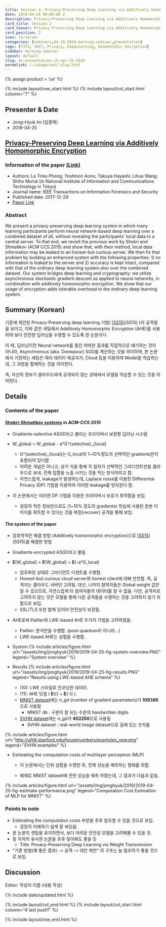 ```yaml
---
title: Session 2. Privacy-Preserving Deep Learning via Additively Homomorphic Encryption
date: 2019-04-24 00:00:00 Z
description: Privacy-Preserving Deep Learning via Additively Homomorphic Encryption
card_title: Session 2
card_teaser: Privacy-Preserving Deep Learning via Additively Homomorphic Encryption
card_position: 2
icon: fa-server
categories: [seminars,04-25-2019-morning-seminar,presentation]
tags: [TIFS, 2017, Privacy, DeepLearning, Homomorphic encryption]
sidebar: morning-seminar
layout: default
slug: ms-presentation-jh-apr-25-2019
permalink: /:categories/:slug.html
---
```


{% assign product = 'ce' %}

{% include layout/row_start.html %}
{% include layout/col_start.html column="7" %}

## Presenter & Date
+ Jong-Hyuk Im (임종혁)
+ 2019-04-25

## [Privacy-Preserving Deep Learning via Additively Homomorphic Encryption](https://inhaucs.github.io/seminars/04-25-2019-morning-seminar/presentation/ms-presentation-jh-apr-25-2019.html)

### Information of the paper [(Link)](https://ieeexplore.ieee.org/document/8302552)
+ Authors: Le Trieu Phong; Yoshinori Aono; Takuya Hayashi; Lihua Wang; Shiho Moriai (in National Institute of Information and Communications Technology in Tokyo)
+ Journal name: IEEE Transactions on Information Forensics and Security
+ Published date: 2017-12-29
+ [Paper Link](https://ieeexplore.ieee.org/document/8241854)


### Abstract
We present a privacy-preserving deep learning system in which many learning participants perform neural network-based deep learning over a combined dataset of all, without revealing the participants' local data to a central server. 
To that end, we revisit the previous work by Shokri and Shmatikov (ACM CCS 2015) and show that, with their method, local data information may be leaked to an honest-but-curious server. 
We then fix that problem by building an enhanced system with the following properties: 1) no information is leaked to the server and 2) accuracy is kept intact, compared with that of the ordinary deep learning system also over the combined dataset. 
Our system bridges deep learning and cryptography: we utilize asynchronous stochastic gradient descent as applied to neural networks, in combination with additively homomorphic encryption. 
We show that our usage of encryption adds tolerable overhead to the ordinary deep learning system.


## Summary (Korean)

기존에 제안된 Privacy-Preserving deep learning 기법( [[SS15]](SS15) )이 공격됨을 보이고, 이와 같은 세팅에서 Additively Homomorphic Encryption (AHE)를 사용하여 보다 안전한 딥러닝을 수행할 수 있도록 한 논문이다.

이 때, 딥러닝이란 Neural network를 돌린 어떠한 결과를 직접적으로 얘기하는 것이 아니라, Asynchronous (aka. Donwpour) SGD를 계산하는 것을 의미하며, 본 논문에서 가정하는 세팅은 여러 데이터 제공자가, Cloud 등을 이용하여 Model을 학습하는데, 그 과정을 함께하는 것을 의미한다. 

즉, 자신의 정보가 클라우드에게 공개되지 않는 상태에서 모델을 학습할 수 있는 것을 의미한다. 



## Details

### Contents of the paper

#### [Shokri-Shmatikov systems](SS15) *in ACM-CCS 2015*

+ Gradients-selective ASGD라고 불리는 프라이버시 보장형 딥러닝 시스템
+ W_global = W_global - a*G^{selective}_{local}

  + G^{selective}_{local}는 G_local의 1~10%정도의 선택적인 gradients만이 포함되어 있다함
  + 어려운 개념은 아니고, 상기 식을 통해 각 참자가 선택적인 그라디언트만을 클라우드로 보내, 전체 집합을 노출 시키는 것을 막는 방식이라고 함.
  + 자연스럽게, leakage가 발생하는데, Laplace noise를 이용한 Differential Privacy (DP) 기법을 이용하여 이러한 leakage를 방지한다 함.
  
+ 이 논문에서는 이러한 DP 기법을 이용한 프라이버시 보호가 취약함을 보임.

  + 굉장히 적은 정보만으로도 (1~10% 정도의 gradients) 학습에 사용된 원본 이미지를 획득할 수 있다는 것을 복원(recover) 공격을 통해 보임.

#### The system of the paper

+ 암호학적인 해결 방법 (Additively homomorphic encryption)으로 [[SS15]](SS15)를 해결한 방법

+ Gradients-encrypted ASGD라고 불림

+ **E**(W_global) = **E**(W_global) + **E**(-a*G_local)

  + 암호화된 상태로 그라디언트 디센트를 수행함.
  + Honest-but-curious cloud server와 honest client에 대해 안전함. 즉, 공격자는 클라우드 서버만 고려됨. 대신, 나머지 참여자들은 Global weight 값만 알 수 있으므로, 자연스럽게 타 참여자들의 데이터를 알 수 없음. 다만, 공격자로 고려하지 않는 것은 모델을 통해 다른 공격들을 수행하는 것을 고려하지 않기 위함으로 보임.
  + SSL/TLS 또한 함께 있어야 안전성이 보장됨.

+ AHE로써 Paillier와 LWE-based AHE 두가지 기법을 고려하였음.

  + Paillier: 분석만을 수행함. (post-quantum이 아니라...)
  + LWE-based AHE는 실험을 수행함.

+ System
{% include articles/figure.html url="/assets/img/jonghyuk/2019/2019-04-25-fig-system-overview.PNG" legend="System overview" %}

+ Results
{% include articles/figure.html url="/assets/img/jonghyuk/2019/2019-04-25-fig-results.PNG" legend="Results using LWE-based AHE scheme" %}

  + (10): LWE 스타일로 인코딩한 데이터.
  + (11): AHE 덧셈 ( **E**(r) + **E**(-t) ).
  + [MNIST dataset](MNIST)에는 n_gd (number of gradient parameters)가 **109386**으로 사용됨
    + MNIST db : 구분이 잘 되는 수준의 handwritten digits
  + [SVHN dataset](SVHN)에는 n_gd가 **402250**으로 사용됨
    + SVHN dataset : real-world image dataset으로 길에 있는 숫자들

{% include articles/figure.html url="http://ufldl.stanford.edu/housenumbers/examples_new.png" legend="SVHN examples" %}

+ Estimating the computation costs of multilayer perceptron (MLP)

  + 이 논문에서는 단위 실험을 수행한 후, 전체 성능을 예측하는 형태를 취함.

  + 예제로 MNIST dataset에 관한 성능을 예측 하였는데, 그 결과가 다음과 같음.

{% include articles/figure.html url="/assets/img/jonghyuk/2019/2019-04-25-fig-estimate-performance.png" legend="Computation Cost Esitmation of MLP for MNIST" %}


### Points to note

+ Estimating the computation costs 부분을 추후 참조할 수 있을 것으로 보임.
  +  굉장히 이해하기 쉽게 잘 써있음.
+ 본 논문의 셋팅을 유지하면서, 보다 어려운 안전성 모델을 고려해볼 수 있을 것.
+ 동 저자의 유사한 [논문](<https://arxiv.org/abs/1809.03272>)을 추후 찾아봐도 좋을 듯
  + Title: Privacy-Preserving Deep Learning via Weight Transmission
+ "기존 방법(꽤 좋은 결과) -> 공격 -> 대안 제안" 의 구조는 늘 참조하기 좋을 것으로 보임.



[SS15]: https://dl.acm.org/citation.cfm?id=2813687

[SVHN]: http://ufldl.stanford.edu/housenumbers/

[MNIST]: http://yann.lecun.com/exdb/mnist/




## Discussion
Editor: 작성자 이름
(내용 작성)


{% include date/updated.html %}

{% include layout/col_end.html %}
{% include layout/col_start.html column="4 last push1" %}

{% include layout/row_end.html %}
